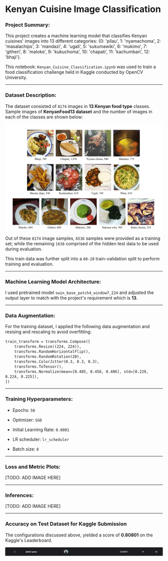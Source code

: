 # Kenyan Cuisine Image Classification

### Project Summary:

This project creates a machine learning model that classifies Kenyan cuisines' images into 13 different categories: {0: 'pilau', 1: 'nyamachoma', 2: 'masalachips', 3: 'mandazi', 4: 'ugali', 5: 'sukumawiki', 6: 'mukimo', 7: 'githeri', 8: 'matoke', 9: 'kukuchoma', 10: 'chapati', 11: 'kachumbari', 12: 'bhaji'}.

This notebook: `Kenyan_Cuisine_Classification.ipynb` was used to train a food classification challenge held in Kaggle conducted by OpenCV University.

---

### Dataset Description:

The dataset consisted of `8174` images in **13 Kenyan food type** classes. Sample images of **KenyanFood13 dataset** and the number of images in each of the classes are shown below:

![](./visuals/KenyanFood13-transformed.png?raw=true)

Out of these `8174` image samples, `6536` samples were provided as a training set; while the remaining `1638` comprised of the hidden test data to be used during evaluation.

This train data was further split into a `80-20` train-validation split to perform training and evaluation.

---

### Machine Learning Model Architecture:

I used pretrained model `swin_base_patch4_window7_224` and adjusted the output layer to match with the project's requirement which is **13**.

---

### Data Augmentation:

For the training dataset, I applied the following data augmentation and resising and rescaling to avoid overfitting:

```
train_transform = transforms.Compose([
    transforms.Resize((224, 224)),
    transforms.RandomHorizontalFlip(),
    transforms.RandomRotation(20),
    transforms.ColorJitter(0.3, 0.3, 0.3),
    transforms.ToTensor(),
    transforms.Normalize(mean=[0.485, 0.456, 0.406], std=[0.229, 0.224, 0.225]),
])
```

---

### Training Hyperparameters:

* Epochs: `50`
  
* Optimizer: `SGD`

* Initial Learning Rate: `0.0001`

* LR scheduler: `lr_scheduler`

* Batch size: `8`

---

### Loss and Metric Plots:

[TODO: ADD IMAGE HERE]

---

### Inferences:

[TODO: ADD IMAGE HERE]

---

### Accuracy on Test Dataset for Kaggle Submission

The configurations discussed above, yielded a score of **0.80801** on the Kaggle's Leaderboard.

![](./visuals/kenyan_cuisine_classification_kaggle_leaderboard.png?raw=true)
